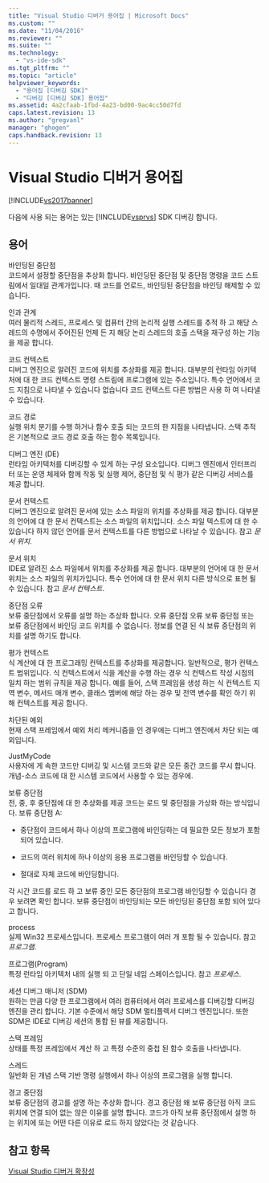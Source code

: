 ```yaml
---
title: "Visual Studio 디버거 용어집 | Microsoft Docs"
ms.custom: ""
ms.date: "11/04/2016"
ms.reviewer: ""
ms.suite: ""
ms.technology: 
  - "vs-ide-sdk"
ms.tgt_pltfrm: ""
ms.topic: "article"
helpviewer_keywords: 
  - "용어집 [디버깅 SDK]"
  - "디버깅 [디버깅 SDK] 용어집"
ms.assetid: 4a2cfaab-1fbd-4a23-bd00-9ac4cc50d7fd
caps.latest.revision: 13
ms.author: "gregvanl"
manager: "ghogen"
caps.handback.revision: 13
---
```

# Visual Studio 디버거 용어집
[!INCLUDE[vs2017banner](../../../code-quality/includes/vs2017banner.md)]

다음에 사용 되는 용어는 있는 [!INCLUDE[vsprvs](../../../code-quality/includes/vsprvs_md.md)] SDK 디버깅 합니다.  
  
## 용어  
 바인딩된 중단점  
 코드에서 설정할 중단점을 추상화 합니다.  바인딩된 중단점 및 중단점 명령을 코드 스트림에서 일대일 관계가입니다.  때 코드를 언로드, 바인딩된 중단점을 바인딩 해제할 수 있습니다.  
  
 인과 관계  
 여러 물리적 스레드, 프로세스 및 컴퓨터 간의 논리적 실행 스레드를 추적 하 고 해당 스레드의 수명에서 주어진된 언제 든 지 해당 논리 스레드의 호출 스택을 재구성 하는 기능을 제공 합니다.  
  
 코드 컨텍스트  
 디버그 엔진으로 알려진 코드에 위치를 추상화를 제공 합니다.  대부분의 런타임 아키텍처에 대 한 코드 컨텍스트 명령 스트림에 프로그램에 있는 주소입니다.  특수 언어에서 코드 지침으로 나타낼 수 있습니다 없습니다 코드 컨텍스트 다른 방법은 사용 하 여 나타낼 수 있습니다.  
  
 코드 경로  
 실행 위치 분기를 수행 하거나 함수 호출 되는 코드의 한 지점을 나타냅니다.  스택 추적은 기본적으로 코드 경로 호출 하는 함수 목록입니다.  
  
 디버그 엔진 \(DE\)  
 런타임 아키텍처를 디버깅할 수 있게 하는 구성 요소입니다.  디버그 엔진에서 인터프리터 또는 운영 체제와 함께 작동 및 실행 제어, 중단점 및 식 평가 같은 디버깅 서비스를 제공 합니다.  
  
 문서 컨텍스트  
 디버그 엔진으로 알려진 문서에 있는 소스 파일의 위치를 추상화를 제공 합니다.  대부분의 언어에 대 한 문서 컨텍스트는 소스 파일의 위치입니다.  소스 파일 텍스트에 대 한 수 있습니다 하지 않던 언어를 문서 컨텍스트를 다른 방법으로 나타날 수 있습니다.  참고  *문서 위치*.  
  
 문서 위치  
 IDE로 알려진 소스 파일에서 위치를 추상화를 제공 합니다.  대부분의 언어에 대 한 문서 위치는 소스 파일의 위치가입니다.  특수 언어에 대 한 문서 위치 다른 방식으로 표현 될 수 있습니다.  참고  *문서 컨텍스트*.  
  
 중단점 오류  
 보류 중단점에서 오류를 설명 하는 추상화 합니다.  오류 중단점 오류 보류 중단점 또는 보류 중단점에서 바인딩 코드 위치를 수 없습니다. 정보를 연결 된 식 보류 중단점의 위치를 설명 하기도 합니다.  
  
 평가 컨텍스트  
 식 계산에 대 한 프로그래밍 컨텍스트를 추상화를 제공합니다.  일반적으로, 평가 컨텍스트 범위입니다.  식 컨텍스트에서 식을 계산을 수행 하는 경우 식 컨텍스트 작성 시점의 일치 하는 범위 규칙을 제공 합니다.  예를 들어, 스택 프레임을 생성 하는 식 컨텍스트 지역 변수, 메서드 매개 변수, 클래스 멤버에 해당 하는 경우 및 전역 변수를 확인 하기 위해 컨텍스트를 제공 합니다.  
  
 차단된 예외  
 현재 스택 프레임에서 예외 처리 메커니즘을 인 경우에는 디버그 엔진에서 차단 되는 예외입니다.  
  
 JustMyCode  
 사용자에 게 속한 코드만 디버깅 및 시스템 코드와 같은 모든 중간 코드를 무시 합니다. 개념\-소스 코드에 대 한 시스템 코드에서 사용할 수 있는 경우에.  
  
 보류 중단점  
 전, 중, 후 중단점에 대 한 추상화를 제공 코드는 로드 및 중단점을 가상화 하는 방식입니다.  보류 중단점 A:  
  
-   중단점이 코드에서 하나 이상의 프로그램에 바인딩하는 데 필요한 모든 정보가 포함 되어 있습니다.  
  
-   코드의 여러 위치에 하나 이상의 응용 프로그램을 바인딩할 수 있습니다.  
  
-   절대로 자체 코드에 바인딩합니다.  
  
 각 시간 코드를 로드 하 고 보류 중인 모든 중단점의 프로그램 바인딩할 수 있습니다 경우 보려면 확인 합니다.  보류 중단점이 바인딩되는 모든 바인딩된 중단점 포함 되어 있다고 합니다.  
  
 process  
 실제 Win32 프로세스입니다.  프로세스 프로그램이 여러 개 포함 될 수 있습니다.  참고  *프로그램*.  
  
 프로그램\(Program\)  
 특정 런타임 아키텍처 내의 실행 되 고 단일 네임 스페이스입니다.  참고  *프로세스*.  
  
 세션 디버그 매니저 \(SDM\)  
 원하는 만큼 다양 한 프로그램에서 여러 컴퓨터에서 여러 프로세스를 디버깅할 디버깅 엔진을 관리 합니다.  기본 수준에서 해당 SDM 멀티플렉서 디버그 엔진입니다.  또한 SDM은 IDE로 디버깅 세션의 통합 된 뷰를 제공합니다.  
  
 스택 프레임  
 상태를 특정 프레임에서 계산 하 고 특정 수준의 중첩 된 함수 호출을 나타냅니다.  
  
 스레드  
 일반화 된 개념 스택 기반 명령 실행에서 하나 이상의 프로그램을 실행 합니다.  
  
 경고 중단점  
 보류 중단점의 경고를 설명 하는 추상화 합니다.  경고 중단점 왜 보류 중단점 아직 코드 위치에 연결 되어 없는 않은 이유를 설명 합니다.  코드가 아직 보류 중단점에서 설명 하는 위치에 또는 어떤 다른 이유로 로드 하지 않았다는 것 같습니다.  
  
## 참고 항목  
 [Visual Studio 디버거 확장성](../../../extensibility/debugger/visual-studio-debugger-extensibility.md)